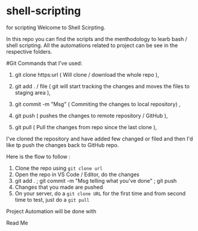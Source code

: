 # shell-scripting
for scripting
Welcome to Shell Scirpting.

In this repo you can find the scripts and the menthodology to learb bash / shell scripting. All the automations related to project can be see in the respective folders.

#Git Commands that I've used:
 1) git clone https:url ( Will clone / download the whole repo ),

 2) git add . / file    ( git will start tracking the changes and moves the files to staging area ),

 3) git commit -m "Msg" ( Commiting the changes to local repository) ,

 4) git push            ( pushes the changes to remote repository / GitHub ),

 5) git pull            ( Pull the changes from repo since the last clone ),

I've cloned the repository and have added few changed or filed and then I'd like tp push the changes back to GitHub repo.

Here is the flow to follow :
1) Clone the repo using `git clone url`
2) Open the repo in VS Code / Editor, do the changes 
3) git add . ; git commit -m "Msg telling what you've done" ; git push 
4) Changes that you made are pushed 
5) On your server, do a `git clone URL` for the first time and from second time to test, just do a `git pull`

Project Automation will be done with

Read Me
